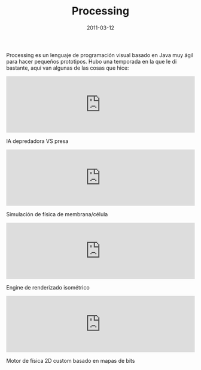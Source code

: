 ﻿---
layout: post
title: Processing
date: 2011-03-12
description: Pequeños prototipos visuales
img: assets/img/cover/processing.png
tags: [Cosas]
words: 3 minutos
status: published
---

Processing es un lenguaje de programación visual basado en Java muy ágil para hacer pequeños prototipos. Hubo una temporada en la que le di bastante, aquí van algunas de las cosas que hice:

<div class="video-container">
  <iframe style="width: 100%;" src="https://www.youtube.com/embed/TeDahA0lcsI?rel=0" frameborder="0" gesture="media" allow="encrypted-media" allowfullscreen></iframe>
</div>
<p class="image-caption">IA depredadora VS presa</p>

<div class="video-container">
  <iframe style="width: 100%;" src="https://www.youtube.com/embed/CnYwCq5zwJM?rel=0" frameborder="0" gesture="media" allow="encrypted-media" allowfullscreen></iframe>
</div>
<p class="image-caption">Simulación de física de membrana/célula</p>

<div class="video-container">
  <iframe style="width: 100%;" src="https://www.youtube.com/embed/rFPyYHBUzNs?rel=0" frameborder="0" gesture="media" allow="encrypted-media" allowfullscreen></iframe>
</div>
<p class="image-caption">Engine de renderizado isométrico</p>

<div class="video-container">
  <iframe style="width: 100%;" src="https://www.youtube.com/embed/_HajhHuC3Vw?rel=0" frameborder="0" gesture="media" allow="encrypted-media" allowfullscreen></iframe>
</div>
<p class="image-caption">Motor de física 2D custom basado en mapas de bits</p>
